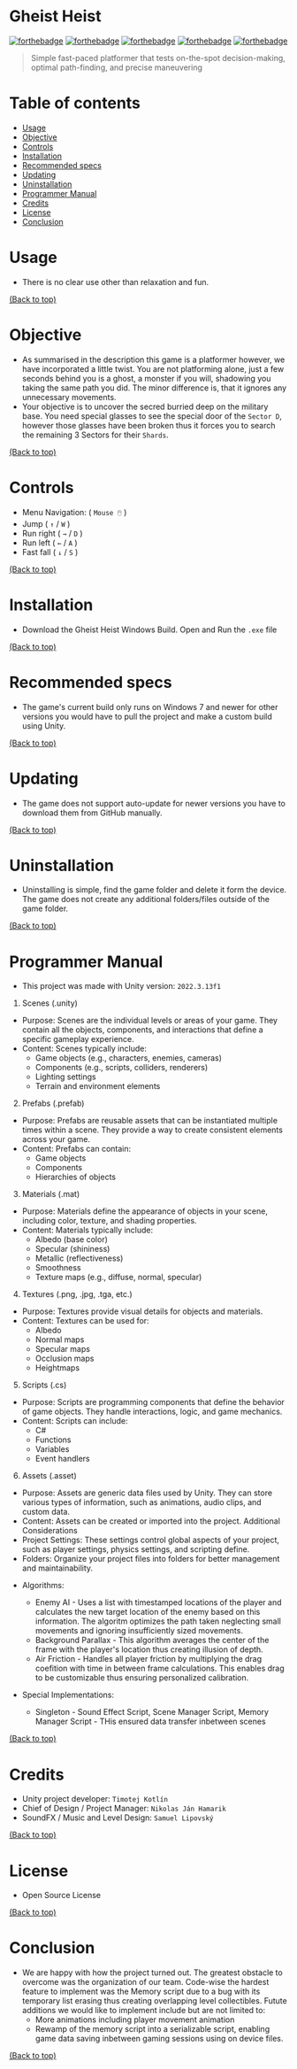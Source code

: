 # Gheist Heist
[![forthebadge](https://forthebadge.com/images/badges/made-with-c-sharp.svg)](https://dotnet.microsoft.com/en-us/languages/csharp)
[![forthebadge](https://forthebadge.com/images/badges/60-percent-of-the-time-works-every-time.svg)](https://randommadeuplinkthathopefulywontwork.com)
[![forthebadge](https://forthebadge.com/images/badges/not-a-bug-a-feature.svg)](https://devhumor.com/content/uploads/images/June2018/root-cause.png)
[![forthebadge](https://forthebadge.com/images/badges/works-on-my-machine.svg)](https://images.shopcdn.co.uk/73/00/73009e54030c99f47788f0cd42549e32/2048x2048/webp/resize?t=1719572167)
[![forthebadge](https://forthebadge.com/images/badges/built-with-love.svg)](https://media.tenor.com/AkNak8NFhbMAAAAj/beating-heart.gif)
<br>
> Simple fast-paced platformer that tests on-the-spot decision-making, optimal path-finding, and precise maneuvering
# Table of contents

- [Usage](#usage)
- [Objective](#objective)
- [Controls](#controls)
- [Installation](#installation)
- [Recommended specs](#recommended-specs)
- [Updating](#updating)
- [Uninstallation](#uninstallation)
- [Programmer Manual](#programmer-manual)
- [Credits](#credits)
- [License](#license)
- [Conclusion](#conclusion)

# Usage

- There is no clear use other than relaxation and fun.

[(Back to top)](#table-of-contents)

# Objective

- As summarised in the description this game is a platformer however, we have incorporated a little twist. You are not platforming alone, just a few seconds behind you is a ghost, a monster if you will, shadowing you taking the same path you did. The minor difference is, that it ignores any unnecessary movements.
- Your objective is to uncover the secred burried deep on the military base. You need special glasses to see the special door of the `Sector D`, however those glasses have been broken thus it forces you to search the remaining 3 Sectors for their `Shards`.

[(Back to top)](#table-of-contents)

# Controls

- Menu Navigation: ( `Mouse 🖱️` )
- Jump ( `↑` / `W` )
- Run right ( `→` / `D` )
- Run left ( `←` / `A` )
- Fast fall ( `↓` / `S` )

[(Back to top)](#table-of-contents)

# Installation

- Download the Gheist Heist Windows Build. Open and Run the `.exe` file

[(Back to top)](#table-of-contents)

# Recommended specs

- The game's current build only runs on Windows 7 and newer for other versions you would have to pull the project and make a custom build using Unity.

[(Back to top)](#table-of-contents)

# Updating

- The game does not support auto-update for newer versions you have to download them from GitHub manually.

[(Back to top)](#table-of-contents)

# Uninstallation

- Uninstalling is simple, find the game folder and delete it form the device. The game does not create any additional folders/files outside of the game folder.

[(Back to top)](#table-of-contents)

# Programmer Manual

- This project was made with Unity version: `2022.3.13f1`

1. Scenes (.unity)
 * Purpose: Scenes are the individual levels or areas of your game. They contain all the objects, components, and interactions that define a specific gameplay experience.
 * Content: Scenes typically include:
   * Game objects (e.g., characters, enemies, cameras)
   * Components (e.g., scripts, colliders, renderers)
   * Lighting settings
   * Terrain and environment elements
2. Prefabs (.prefab)
 * Purpose: Prefabs are reusable assets that can be instantiated multiple times within a scene. They provide a way to create consistent elements across your game.
 * Content: Prefabs can contain:
   * Game objects
   * Components
   * Hierarchies of objects
3. Materials (.mat)
 * Purpose: Materials define the appearance of objects in your scene, including color, texture, and shading properties.
 * Content: Materials typically include:
   * Albedo (base color)
   * Specular (shininess)
   * Metallic (reflectiveness)
   * Smoothness
   * Texture maps (e.g., diffuse, normal, specular)
4. Textures (.png, .jpg, .tga, etc.)
 * Purpose: Textures provide visual details for objects and materials.
 * Content: Textures can be used for:
   * Albedo
   * Normal maps
   * Specular maps
   * Occlusion maps
   * Heightmaps
5. Scripts (.cs)
 * Purpose: Scripts are programming components that define the behavior of game objects. They handle interactions, logic, and game mechanics.
 * Content: Scripts can include:
   * C#
   * Functions
   * Variables
   * Event handlers
6. Assets (.asset)
 * Purpose: Assets are generic data files used by Unity. They can store various types of information, such as animations, audio clips, and custom data.
 * Content: Assets can be created or imported into the project.
Additional Considerations
 * Project Settings: These settings control global aspects of your project, such as player settings, physics settings, and scripting define.
 * Folders: Organize your project files into folders for better management and maintainability.

- Algorithms:
  * Enemy AI - Uses a list with timestamped locations of the player and calculates the new target location of the enemy based on this information. The algoritm optimizes the path taken neglecting small movements and ignoring insufficiently sized movements.
  * Background Parallax - This algorithm averages the center of the frame with the player's location thus creating illusion of depth.
  * Air Friction - Handles all player friction by multiplying the drag coefition with time in between frame calculations. This enables drag to be customizable thus ensuring personalized calibration.
 
- Special Implementations:
   * Singleton - Sound Effect Script, Scene Manager Script, Memory Manager Script - THis ensured data transfer inbetween scenes

[(Back to top)](#table-of-contents)

# Credits

- Unity project developer: `Timotej Kotlín`
- Chief of Design / Project Manager: `Nikolas Ján Hamarik`
- SoundFX / Music and Level Design: `Samuel Lipovský`

[(Back to top)](#table-of-contents)

# License

- Open Source License

[(Back to top)](#table-of-contents)

# Conclusion

- We are happy with how the project turned out. The greatest obstacle to overcome was the organization of our team. Code-wise the hardest feature to implement was the Memory script due to a bug with its temporary list erasing thus creating overlapping level collectibles. Futute additions we would like to implement include but are not limited to:
  * More animations including player movement animation
  * Rewamp of the memory script into a serializable script, enabling game data saving inbetween gaming sessions using on device files.

[(Back to top)](#table-of-contents)
